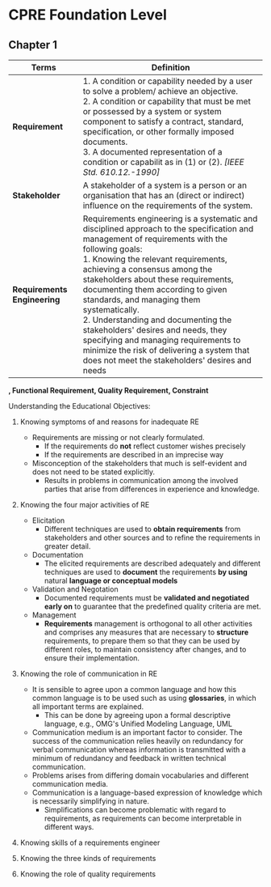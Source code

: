 CPRE Foundation Level
=====================

Chapter 1
---------
|Terms  | Definition  |
|-------|-------------|
|**Requirement**| 1.  A condition or capability needed by a user to solve a problem/ achieve an objective.  <br> 2. A condition or capability that must be met or possessed by a system or system component to satisfy a contract, standard, specification, or other formally imposed documents.  <br>3. A documented representation of a condition or capabilit as in (1) or (2). _[IEEE Std. 610.12.-1990]_|
|**Stakeholder**|A stakeholder of a system is a person or an organisation that has an (direct or indirect) influence on the requirements of the system.|
|**Requirements Engineering**|Requirements engineering is a systematic and disciplined approach to the specification and management of requirements with the following goals: <br> 1. Knowing the relevant requirements, achieving a consensus among the stakeholders about these requirements, documenting them according to given standards, and managing them systematically.  <br>2. Understanding and documenting the stakeholders' desires and needs, they specifying and managing requirements to minimize the risk of delivering a system that does not meet the stakeholders' desires and needs|
**, Functional Requirement, Quality Requirement, Constraint**  

Understanding the Educational Objectives:  

1. Knowing symptoms of and reasons for inadequate RE  
    * Requirements are missing or not clearly formulated.  
        + If the requirements do **not** reflect customer wishes precisely  
        + If the requirements are described in an imprecise way   
    * Misconception of the stakeholders that much is self-evident and does not need to be stated explicitly.  
        + Results in problems in communication among the involved parties that arise from differences in experience and knowledge.  
2. Knowing the four major activities of RE  
    * Elicitation  
        + Different techniques are used to **obtain requirements** from stakeholders and other sources and to refine the requirements in greater detail.
    * Documentation
        + The elicited requirements are described adequately and different techniques are used to **document** the requirements **by using** natural **language or conceptual models** 
    * Validation and Negotation
        + Documented requirements must be **validated and negotiated early on** to guarantee that the predefined quality criteria are met.
    * Management
        + **Requirements** management is orthogonal to all other activities and comprises any measures that are necessary to **structure** requirements, to prepare them so that they can be used by different roles, to maintain consistency after changes, and to ensure their implementation.                                  
3. Knowing the role of communication in RE 
    * It is sensible to agree upon a common language and how this common language is to be used such as using **glossaries**, in which all important terms are explained.
        + This can be done by agreeing upon a formal descriptive language, e.g., OMG's Unified Modeling Language, UML
    * Communication medium is an important factor to consider. The success of the communication relies heavily on redundancy for verbal communication whereas information is transmitted with a minimum of redundancy and feedback in written technical communication.
    * Problems arises from differing domain vocabularies and different communication media.
    * Communication is a language-based expression of knowledge which is necessarily simplifying in nature. 
        + Simplifications can become problematic with regard to requirements, as requirements can become interpretable in different ways.  
        
4. Knowing skills of a requirements engineer
      
5. Knowing the three kinds of requirements  
6. Knowing the role of quality requirements  
